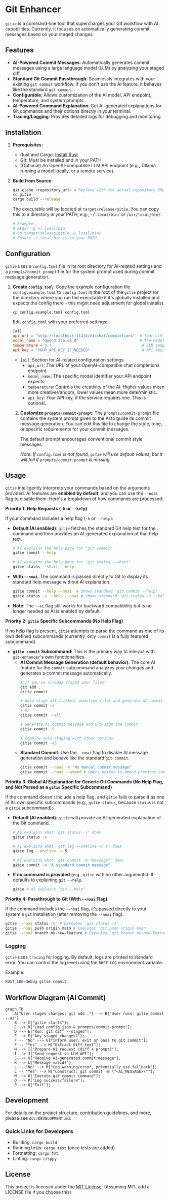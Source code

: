 # Git Enhancer

`gitie` is a command-line tool that supercharges your Git workflow with AI capabilities. Currently, it focuses on automatically generating commit messages based on your staged changes.

## Features

-   **AI-Powered Commit Messages**: Automatically generates commit messages using a large language model (LLM) by analyzing your staged diff.
-   **Standard Git Commit Passthrough**: Seamlessly integrates with your existing `git commit` workflow. If you don't use the AI feature, it behaves like the standard `git commit`.
-   **Configurable**: Allows customization of the AI model, API endpoint, temperature, and system prompts.
-   **AI-Powered Command Explanation**: Get AI-generated explanations for Git commands and their options directly in your terminal.
-   **Tracing/Logging**: Provides detailed logs for debugging and monitoring.

## Installation

1.  **Prerequisites**:
    *   Rust and Cargo: [Install Rust](https://www.rust-lang.org/tools/install)
    *   Git: Must be installed and in your PATH.
    *   (Optional) An OpenAI-compatible LLM API endpoint (e.g., Ollama running a model locally, or a remote service).

2.  **Build from Source**:
    ```bash
    git clone <repository_url> # Replace with the actual repository URL
    cd gitie
    cargo build --release
    ```
    The executable will be located at `target/release/gitie`. You can copy this to a directory in your PATH, e.g., `~/.local/bin/` or `/usr/local/bin/`.

    ```bash
    # Example:
    # mkdir -p ~/.local/bin
    # cp target/release/gitie ~/.local/bin/
    # Ensure ~/.local/bin is in your PATH
    ```

## Configuration

`gitie` uses a `config.toml` file in its root directory for AI-related settings and a `prompts/commit-prompt` file for the system prompt used during commit message generation.

1.  **Create `config.toml`**:
    Copy the example configuration file `config.example.toml` to `config.toml` in the root of the `gitie` project (or the directory where you run the executable if it's globally installed and expects the config there - this might need adjustment for global installs).

    ```bash
    cp config.example.toml config.toml
    ```

    Edit `config.toml` with your preferred settings:
    ```toml
    [ai]
    api_url = "http://localhost:11434/v1/chat/completions"  # Your LLM API endpoint
    model_name = "qwen3:32b-q8_0"                           # The model to use
    temperature = 0.7                                        # LLM temperature
    api_key = "YOUR_API_KEY_IF_NEEDED"                       # API key, if required by your endpoint
    ```
    *   `[ai]`: Section for AI-related configuration settings
        *   `api_url`: The URL of your OpenAI-compatible chat completions endpoint.
        *   `model_name`: The specific model identifier your API endpoint expects.
        *   `temperature`: Controls the creativity of the AI. Higher values mean more creative/random, lower values mean more deterministic.
        *   `api_key`: Your API key, if the service requires one. This is optional.

    2.  **Customize `prompts/commit-prompt`**:
        The `prompts/commit-prompt` file contains the system prompt given to the AI to guide its commit message generation. You can edit this file to change the style, tone, or specific requirements for your commit messages.

        The default prompt encourages conventional commit style messages.

        *Note: If `config.toml` is not found, `gitie` will use default values, but it will fail if `prompts/commit-prompt` is missing.*

## Usage

`gitie` intelligently interprets your commands based on the arguments provided. AI features are **enabled by default**, and you can use the `--noai` flag to disable them. Here's a breakdown of how commands are processed:

**Priority 1: Help Requests (`-h` or `--help`)**

If your command includes a help flag (`-h` or `--help`):

*   **Default (AI enabled)**: `gitie` fetches the standard Git help text for the command and then provides an AI-generated explanation of that help text.
    ```bash
    # AI explains the help page for 'git commit'
    gitie commit --help
    
    # AI explains the help page for 'git status --short'
    gitie status --short --help
    ```
    
*   **With `--noai`**: The command is passed directly to Git to display its standard help message without AI explanation.
    ```bash
    gitie commit --help --noai  # Shows standard 'git commit --help'
    gitie status -s --help --noai # Shows standard 'git status -s --help'
    ```

*   **Note**: The `--ai` flag still works for backward compatibility but is no longer needed as AI is enabled by default.

**Priority 2: `gitie` Specific Subcommands (No Help Flag)**

If no help flag is present, `gitie` attempts to parse the command as one of its own defined subcommands (currently, only `commit` is a fully featured subcommand).

*   **`gitie commit` Subcommand:**
    This is the primary way to interact with `git-enhancer`'s own functionalities.
    *   **AI Commit Message Generation (default behavior)**: The core AI feature for the `commit` subcommand analyzes your changes and generates a commit message automatically.
        ```bash
        # If you've already staged your files:
        git add .
        gitie commit
    
        # Auto-stage all tracked, modified files and generate AI commit message (like git commit -a):
        gitie commit -a
        # or
        gitie commit --all
    
        # Generate AI commit message and GPG-sign the commit
        gitie commit -S
    
        # Combine auto-staging with other options:
        gitie commit -aS
        ```
    *   **Standard Commit**: Use the `--noai` flag to disable AI message generation and behave like the standard `git commit`.
        ```bash
        gitie commit --noai -m "My manual commit message"
        gitie commit --noai --amend # Opens editor to amend previous commit
        ```

**Priority 3: Global AI Explanation for Generic Git Commands (No Help Flag, and Not Parsed as a `gitie` Specific Subcommand)**

If the command doesn't include a help flag, and `gitie` fails to parse it as one of its own specific subcommands (e.g., `gitie status`, because `status` is not a `gitie` subcommand):

*   **Default (AI enabled)**: `gitie` will provide an AI-generated explanation of the Git command.
    ```bash
    # AI explains what 'git status -s' does
    gitie status -s

    # AI explains what 'git log --oneline -n 5' does
    gitie log --oneline -n 5

    # AI explains what 'git commit -m "message"' does
    gitie commit -m "A standard commit message"
    ```
*   **If no command is provided** (e.g., `gitie` with no other arguments): It defaults to explaining `git --help`.
    ```bash
    gitie # AI explains "git --help"
    ```

**Priority 4: Passthrough to Git (With `--noai` Flag)**

If the command includes the `--noai` flag, it's passed directly to your system's `git` installation (after removing the `--noai` flag).
```bash
gitie --noai status -s  # Executes 'git status -s'
gitie --noai push origin main # Executes 'git push origin main'
gitie --noai branch my-new-feature # Executes 'git branch my-new-feature'
```

### Logging

`gitie` uses `tracing` for logging. By default, logs are printed to standard error. You can control the log level using the `RUST_LOG` environment variable.

Example:
```bash
RUST_LOG=debug gitie commit
```

## Workflow Diagram (AI Commit)

```mermaid
graph TD
    A["User stages changes: git add ."] --> B{"User runs: gitie commit --ai"};
    B --> C{"gitie starts"};
    C --> D["Load config.json & prompts/commit-prompt"];
    D --> E["Run: git diff --staged"];
    E --> F{"Any staged changes?"};
    F -- "No" --> G["Inform user, exit or pass to git commit"];
    F -- "Yes" --> H["Extract diff text"];
    H --> I["Prepare AI request (diff + prompt)"];
    I --> J["Send request to LLM API"];
    J --> K["Receive AI-generated commit message"];
    K --> L{"Message valid?"};
    L -- "No" --> M["Log warning/error, potentially use fallback"];
    L -- "Yes" --> N["Construct: git commit -m \"<AI_MESSAGE>\""];
    N --> O["Execute git commit command"];
    O --> P["Log success/failure"];
    P --> Q["Exit"];
```

## Development

For details on the project structure, contribution guidelines, and more, please see `doc/DEVELOPMENT.md`.

### Quick Links for Developers
- Building: `cargo build`
- Running tests: `cargo test` (once tests are added)
- Formatting: `cargo fmt`
- Linting: `cargo clippy`

## License

This project is licensed under the [MIT License](LICENSE). (Assuming MIT, add a LICENSE file if you choose this)
